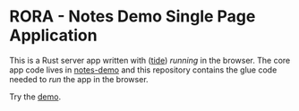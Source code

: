 # RORA - Notes Demo Single Page Application

This is a Rust server app written with ([tide](https://github.com/http-rs/tide)) _running_ in the browser. The core app
code lives in [notes-demo](https://github.com/rora-rs/notes-demo) and this repository contains the glue code needed to 
_run_ the app in the browser.

Try the [demo](https://notes-demo-spa.pages.dev/).